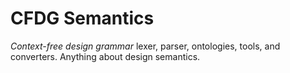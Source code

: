 CFDG Semantics
===========

*Context-free design grammar* lexer, parser, ontologies, tools, and converters. Anything about design semantics.